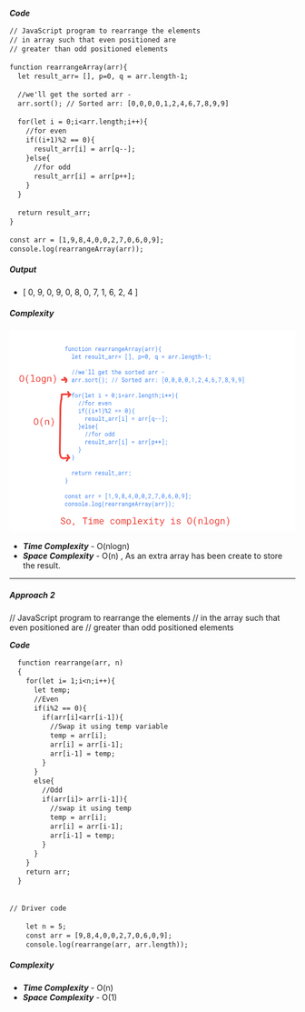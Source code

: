 
***Code***
```
// JavaScript program to rearrange the elements
// in array such that even positioned are
// greater than odd positioned elements
 
function rearrangeArray(arr){
  let result_arr= [], p=0, q = arr.length-1;
  
  //we'll get the sorted arr - 
  arr.sort(); // Sorted arr: [0,0,0,0,1,2,4,6,7,8,9,9]
  
  for(let i = 0;i<arr.length;i++){
    //for even
    if((i+1)%2 == 0){
      result_arr[i] = arr[q--];
    }else{
      //for odd
      result_arr[i] = arr[p++];
    }
  }
  
  return result_arr;
}

const arr = [1,9,8,4,0,0,2,7,0,6,0,9];
console.log(rearrangeArray(arr));
```

##### Output
- [ 0, 9, 0, 9, 0, 8, 0, 7, 1, 6, 2, 4 ]

##### Complexity
![Alt text](image.png)

- ***Time Complexity*** - O(nlogn)
- ***Space Complexity*** - O(n) , As an extra array has been create to store the result.

____________________________________________________________

##### Approach 2

// JavaScript program to rearrange the elements
// in the array such that even positioned are
// greater than odd positioned elements
 

***Code***
```
  function rearrange(arr, n)
  {
    for(let i= 1;i<n;i++){
      let temp;
      //Even
      if(i%2 == 0){
        if(arr[i]<arr[i-1]){
          //Swap it using temp variable
          temp = arr[i];
          arr[i] = arr[i-1];
          arr[i-1] = temp;
        }
      }
      else{
        //Odd
        if(arr[i]> arr[i-1]){
          //swap it using temp
          temp = arr[i];
          arr[i] = arr[i-1];
          arr[i-1] = temp;
        }
      }
    }
    return arr;
  }
      
 
// Driver code
         
    let n = 5;
    const arr = [9,8,4,0,0,2,7,0,6,0,9];
    console.log(rearrange(arr, arr.length));
```


##### Complexity
- ***Time Complexity*** - O(n)
- ***Space Complexity*** - O(1) 